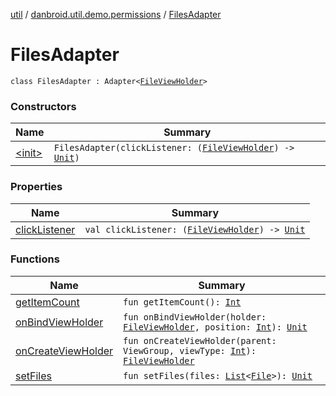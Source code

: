 [util](../../index.md) / [danbroid.util.demo.permissions](../index.md) / [FilesAdapter](./index.md)

# FilesAdapter

`class FilesAdapter : Adapter<`[`FileViewHolder`](../-file-view-holder/index.md)`>`

### Constructors

| Name | Summary |
|---|---|
| [&lt;init&gt;](-init-.md) | `FilesAdapter(clickListener: (`[`FileViewHolder`](../-file-view-holder/index.md)`) -> `[`Unit`](https://kotlinlang.org/api/latest/jvm/stdlib/kotlin/-unit/index.html)`)` |

### Properties

| Name | Summary |
|---|---|
| [clickListener](click-listener.md) | `val clickListener: (`[`FileViewHolder`](../-file-view-holder/index.md)`) -> `[`Unit`](https://kotlinlang.org/api/latest/jvm/stdlib/kotlin/-unit/index.html) |

### Functions

| Name | Summary |
|---|---|
| [getItemCount](get-item-count.md) | `fun getItemCount(): `[`Int`](https://kotlinlang.org/api/latest/jvm/stdlib/kotlin/-int/index.html) |
| [onBindViewHolder](on-bind-view-holder.md) | `fun onBindViewHolder(holder: `[`FileViewHolder`](../-file-view-holder/index.md)`, position: `[`Int`](https://kotlinlang.org/api/latest/jvm/stdlib/kotlin/-int/index.html)`): `[`Unit`](https://kotlinlang.org/api/latest/jvm/stdlib/kotlin/-unit/index.html) |
| [onCreateViewHolder](on-create-view-holder.md) | `fun onCreateViewHolder(parent: ViewGroup, viewType: `[`Int`](https://kotlinlang.org/api/latest/jvm/stdlib/kotlin/-int/index.html)`): `[`FileViewHolder`](../-file-view-holder/index.md) |
| [setFiles](set-files.md) | `fun setFiles(files: `[`List`](https://kotlinlang.org/api/latest/jvm/stdlib/kotlin.collections/-list/index.html)`<`[`File`](https://docs.oracle.com/javase/8/docs/api/java/io/File.html)`>): `[`Unit`](https://kotlinlang.org/api/latest/jvm/stdlib/kotlin/-unit/index.html) |
